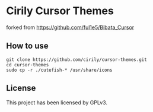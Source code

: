 # Cirily Cursor Themes

forked from https://github.com/ful1e5/Bibata_Cursor

## How to use

```shell
git clone https://github.com/cirily/cursor-themes.git
cd cursor-themes
sudo cp -r ./cutefish-* /usr/share/icons
```

## License

This project has been licensed by GPLv3.
